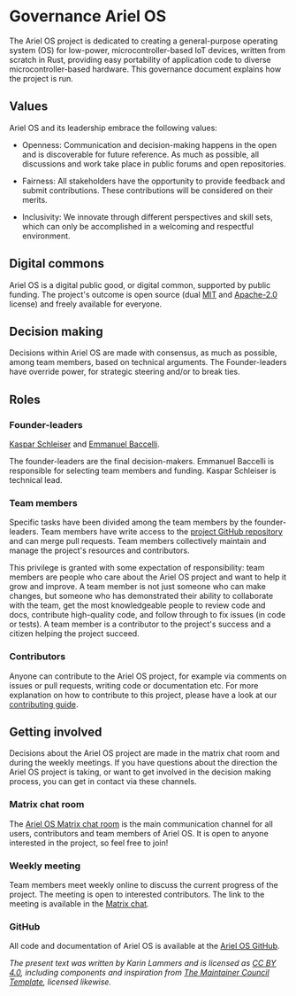 # Governance Ariel OS


The Ariel OS project is dedicated to creating a general-purpose operating system (OS) for low-power, microcontroller-based IoT devices, written from scratch in Rust, providing easy portability of application code to diverse microcontroller-based hardware. This governance document explains how the project is run.


## Values

Ariel OS and its leadership embrace the following values:

* Openness: Communication and decision-making happens in the open and is discoverable for future reference. As much as possible, all discussions and work take place in public forums and open repositories.

* Fairness: All stakeholders have the opportunity to provide feedback and submit contributions. These contributions will be considered on their merits.

* Inclusivity: We innovate through different perspectives and skill sets, which can only be accomplished in a welcoming and respectful environment.


## Digital commons

Ariel OS is a digital public good, or digital common, supported by public funding.
The project's outcome is open source (dual [MIT](./LICENSE-MIT) and
[Apache-2.0](./LICENSE-APACHE) license) and freely available for everyone.


## Decision making

Decisions within Ariel OS are made with consensus, as much as possible, among team members, based on technical arguments. The Founder-leaders have override power, for strategic steering and/or to break ties.


## Roles

### Founder-leaders

[Kaspar Schleiser](https://github.com/kaspar030) and [Emmanuel Baccelli](https://github.com/emmanuelsearch).

The founder-leaders are the final decision-makers. Emmanuel Baccelli is responsible for selecting team members and funding. Kaspar Schleiser is technical lead.


### Team members

Specific tasks have been divided among the team members by the founder-leaders. Team members have write access to the [project GitHub repository](https://github.com/ariel-os/ariel-os) and can merge pull requests. Team members collectively maintain and manage the project's resources and contributors.

This privilege is granted with some expectation of responsibility: team members are people who care about the Ariel OS project and want to help it grow and improve. A team member is not just someone who can make changes, but someone who has demonstrated their ability to collaborate with the team, get the most knowledgeable people to review code and docs, contribute high-quality code, and follow through to fix issues (in code or tests). A team member is a contributor to the project's success and a citizen helping the project succeed.


### Contributors

Anyone can contribute to the Ariel OS project, for example via comments on issues or pull requests, writing code or documentation etc. For more explanation on how to contribute to this project, please have a look at our [contributing guide](https://github.com/ariel-os/ariel-os/blob/main/CONTRIBUTING.md). 


## Getting involved

Decisions about the Ariel OS project are made in the matrix chat room and during the weekly meetings. If you have questions about the direction the Ariel OS project is taking, or want to get involved in the decision making process, you can get in contact via these channels.


### Matrix chat room

The [Ariel OS Matrix chat room](https://matrix.to/#/#ariel-os:matrix.org) is the main communication channel for all users, contributors and team members of Ariel OS. It is open to anyone interested in the project, so feel free to join! 


### Weekly meeting

Team members meet weekly online to discuss the current progress of the project. The meeting is open to interested contributors. The link to the meeting is available in the [Matrix chat](https://matrix.to/#/#ariel-os:matrix.org).


### GitHub

All code and documentation of Ariel OS is available at the [Ariel OS GitHub](https://github.com/ariel-os/ariel-os).


*The present text was written by Karin Lammers and is licensed as [CC BY 4.0](https://creativecommons.org/licenses/by/4.0/), including components and inspiration from  [The Maintainer Council Template](https://contribute.cncf.io/maintainers/templates/governance-maintainer/), licensed likewise.*

